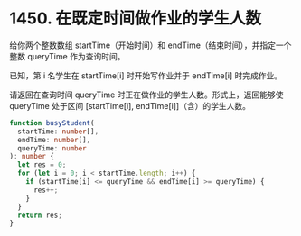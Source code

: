 # 1450. 在既定时间做作业的学生人数

给你两个整数数组 startTime（开始时间）和 endTime（结束时间），并指定一个整数 queryTime 作为查询时间。

已知，第 i 名学生在 startTime[i] 时开始写作业并于 endTime[i] 时完成作业。

请返回在查询时间 queryTime 时正在做作业的学生人数。形式上，返回能够使 queryTime 处于区间 [startTime[i], endTime[i]]（含）的学生人数。

```ts
function busyStudent(
  startTime: number[],
  endTime: number[],
  queryTime: number
): number {
  let res = 0;
  for (let i = 0; i < startTime.length; i++) {
    if (startTime[i] <= queryTime && endTime[i] >= queryTime) {
      res++;
    }
  }
  return res;
}
```
